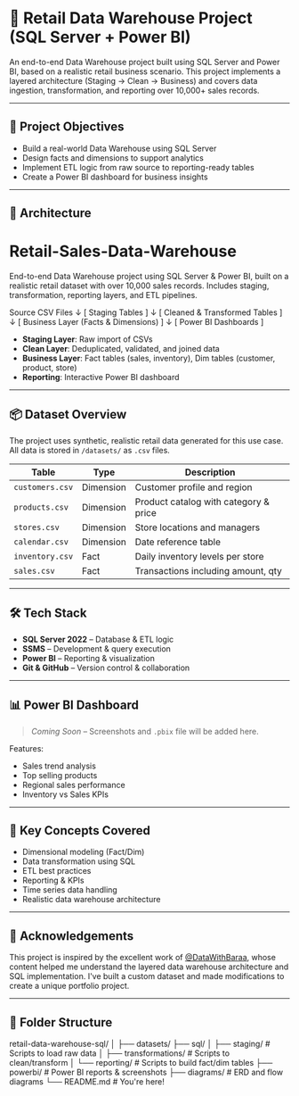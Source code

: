 # 🏬 Retail Data Warehouse Project (SQL Server + Power BI)

An end-to-end Data Warehouse project built using SQL Server and Power BI, based on a realistic retail business scenario. This project implements a layered architecture (Staging → Clean → Business) and covers data ingestion, transformation, and reporting over 10,000+ sales records.

---

## 🚀 Project Objectives

- Build a real-world Data Warehouse using SQL Server
- Design facts and dimensions to support analytics
- Implement ETL logic from raw source to reporting-ready tables
- Create a Power BI dashboard for business insights

---

## 🧱 Architecture

# Retail-Sales-Data-Warehouse
 End-to-end Data Warehouse project using SQL Server &amp; Power BI, built on a realistic retail dataset with over 10,000 sales records. Includes staging, transformation, reporting layers, and ETL pipelines.

 Source CSV Files
↓
[ Staging Tables ]
↓
[ Cleaned & Transformed Tables ]
↓
[ Business Layer (Facts & Dimensions) ]
↓
[ Power BI Dashboards ]


- **Staging Layer**: Raw import of CSVs
- **Clean Layer**: Deduplicated, validated, and joined data
- **Business Layer**: Fact tables (sales, inventory), Dim tables (customer, product, store)
- **Reporting**: Interactive Power BI dashboard

---

## 📦 Dataset Overview

The project uses synthetic, realistic retail data generated for this use case. All data is stored in `/datasets/` as `.csv` files.

| Table           | Type        | Description                           |
|----------------|-------------|---------------------------------------|
| `customers.csv` | Dimension   | Customer profile and region           |
| `products.csv`  | Dimension   | Product catalog with category & price |
| `stores.csv`    | Dimension   | Store locations and managers          |
| `calendar.csv`  | Dimension   | Date reference table                  |
| `inventory.csv` | Fact        | Daily inventory levels per store      |
| `sales.csv`     | Fact        | Transactions including amount, qty    |

---

## 🛠 Tech Stack

- **SQL Server 2022** – Database & ETL logic
- **SSMS** – Development & query execution
- **Power BI** – Reporting & visualization
- **Git & GitHub** – Version control & collaboration

---

## 📊 Power BI Dashboard

> *Coming Soon* – Screenshots and `.pbix` file will be added here.

Features:
- Sales trend analysis
- Top selling products
- Regional sales performance
- Inventory vs Sales KPIs

---

## 🧠 Key Concepts Covered

- Dimensional modeling (Fact/Dim)
- Data transformation using SQL
- ETL best practices
- Reporting & KPIs
- Time series data handling
- Realistic data warehouse architecture

---

## 🙏 Acknowledgements

This project is inspired by the excellent work of [@DataWithBaraa](https://github.com/DataWithBaraa), whose content helped me understand the layered data warehouse architecture and SQL implementation. I've built a custom dataset and made modifications to create a unique portfolio project.

---

## 📂 Folder Structure

retail-data-warehouse-sql/
│
├── datasets/ 
├── sql/
│ ├── staging/ # Scripts to load raw data
│ ├── transformations/ # Scripts to clean/transform
│ └── reporting/ # Scripts to build fact/dim tables
├── powerbi/ # Power BI reports & screenshots
├── diagrams/ # ERD and flow diagrams
└── README.md # You're here!


